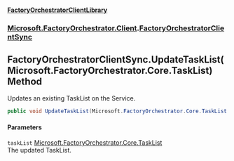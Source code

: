 #### [FactoryOrchestratorClientLibrary](./FactoryOrchestratorClientLibrary.md 'FactoryOrchestratorClientLibrary')
### [Microsoft.FactoryOrchestrator.Client](./Microsoft-FactoryOrchestrator-Client.md 'Microsoft.FactoryOrchestrator.Client').[FactoryOrchestratorClientSync](./Microsoft-FactoryOrchestrator-Client-FactoryOrchestratorClientSync.md 'Microsoft.FactoryOrchestrator.Client.FactoryOrchestratorClientSync')
## FactoryOrchestratorClientSync.UpdateTaskList(Microsoft.FactoryOrchestrator.Core.TaskList) Method
Updates an existing TaskList on the Service.  
```csharp
public void UpdateTaskList(Microsoft.FactoryOrchestrator.Core.TaskList taskList);
```
#### Parameters
<a name='Microsoft-FactoryOrchestrator-Client-FactoryOrchestratorClientSync-UpdateTaskList(Microsoft-FactoryOrchestrator-Core-TaskList)-taskList'></a>
`taskList` [Microsoft.FactoryOrchestrator.Core.TaskList](https://docs.microsoft.com/en-us/dotnet/api/Microsoft.FactoryOrchestrator.Core.TaskList 'Microsoft.FactoryOrchestrator.Core.TaskList')  
The updated TaskList.  
  

